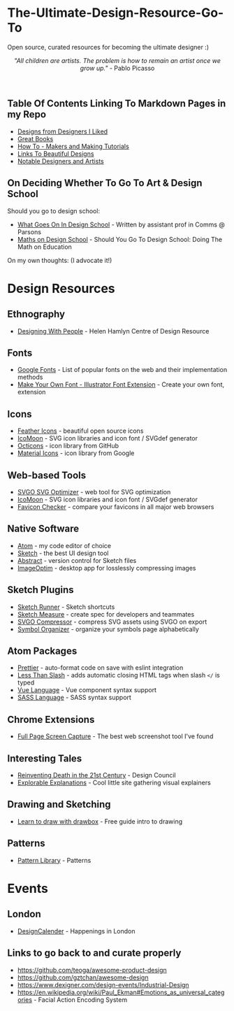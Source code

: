 # The-Ultimate-Design-Resource-Go-To
Open source, curated resources for becoming the ultimate designer :) 

<p align="center", "italics"> <i>"All children are artists. The problem is how to remain an artist once we grow up." </i> - Pablo Picasso </p>

<br />

## Table Of Contents Linking To Markdown Pages in my Repo
+ [Designs from Designers I Liked](https://github.com/WizardOfAus/The-Ultimate-Design-Resource-Go-To/blob/master/Beautiful%20Stuff/Great%20Designers.md)
+ [Great Books](https://github.com/WizardOfAus/The-Ultimate-Design-Resource-Go-To/blob/master/Great%20Books%20To%20Read/Book%20List.md)
+ [How To - Makers and Making Tutorials](https://github.com/WizardOfAus/The-Ultimate-Design-Resource-Go-To/blob/master/Makers%20and%20Making/Making%20Tutorials.md)
+ [Links To Beautiful Designs](https://github.com/WizardOfAus/The-Ultimate-Design-Resource-Go-To/blob/master/Beautiful%20Stuff/Beautiful%20Designs.md)
+ [Notable Designers and Artists](https://github.com/WizardOfAus/The-Ultimate-Design-Resource-Go-To/blob/master/Legendary%20Designers/Designers%20%26%20Artists.md) 


## On Deciding Whether To Go To Art & Design School 
Should you go to design school:
+ [What Goes On In Design School](https://www.aiga.org/guide-whatgoeson) - Written by assistant prof in Comms @ Parsons
+ [Maths on Design School](https://www.youtube.com/watch?v=tOr4DoDYXaA) - Should You Go To Design School: Doing The Math on Education

On my own thoughts: (I advocate it!)

# Design Resources

## Ethnography
+ [Designing With People](http://designingwithpeople.rca.ac.uk) - Helen Hamlyn Centre of Design Resource

## Fonts
+ [Google Fonts](https://fonts.google.com/) - List of popular fonts on the web and their implementation methods
+ [Make Your Own Font - Illustrator Font Extension](https://www.fontself.com/) - Create your own font, extension

## Icons
+ [Feather Icons](https://feathericons.com/) - beautiful open source icons
+ [IcoMoon](https://icomoon.io/) - SVG icon libraries and icon font / SVGdef generator
+ [Octicons](https://octicons.github.com/) - icon library from GitHub
+ [Material Icons](https://material.io/tools/icons/) - icon library from Google

## Web-based Tools
+ [SVGO SVG Optimizer](https://jakearchibald.github.io/svgomg/) - web tool for SVG optimization
+ [IcoMoon](https://icomoon.io/) - SVG icon libraries and icon font / SVGdef generator
+ [Favicon Checker](http://www.colinkeany.com/favicon-checker/) - compare your favicons in all major web browsers

## Native Software
+ [Atom](https://atom.io/) - my code editor of choice
+ [Sketch](https://www.sketchapp.com/) - the best UI design tool
+ [Abstract](https://www.goabstract.com/) - version control for Sketch files
+ [ImageOptim](https://imageoptim.com) - desktop app for losslessly compressing images

## Sketch Plugins
+ [Sketch Runner](https://sketchrunner.com/) - Sketch shortcuts
+ [Sketch Measure](https://github.com/utom/sketch-measure) - create spec for developers and teammates
+ [SVGO Compressor](https://github.com/BohemianCoding/svgo-compressor) - compress SVG assets using SVGO on export
+ [Symbol Organizer](https://github.com/sonburn/symbol-organizer) - organize your symbols page alphabetically

## Atom Packages
+ [Prettier](https://atom.io/packages/prettier-atom) - auto-format code on save with eslint integration
+ [Less Than Slash](https://atom.io/packages/less-than-slash) - adds automatic closing HTML tags when slash `</` is typed
+ [Vue Language](https://atom.io/packages/language-vue) - Vue component syntax support
+ [SASS Language](https://atom.io/packages/language-sass) - SASS syntax support

## Chrome Extensions
+ [Full Page Screen Capture](https://chrome.google.com/webstore/detail/full-page-screen-capture/fdpohaocaechififmbbbbbknoalclacl) - The best web screenshot tool I've found

## Interesting Tales
+ [Reinventing Death in the 21st Century](https://www.designcouncil.org.uk/news-opinion/reinventing-death-twenty-first-century-0) - Design Council
+ [Explorable Explanations](https://explorabl.es/) - Cool little site gathering visual explainers

## Drawing and Sketching
+ [Learn to draw with drawbox](http://drawabox.com/) - Free guide intro to drawing

## Patterns
+ [Pattern Library](http://thepatternlibrary.com) - Patterns

# Events

## London

+ [DesignCalender](https://www.designcalendar.io/) - Happenings in London


## Links to go back to and curate properly

- https://github.com/teoga/awesome-product-design
- https://github.com/gztchan/awesome-design
- https://www.dexigner.com/design-events/Industrial-Design
- https://en.wikipedia.org/wiki/Paul_Ekman#Emotions_as_universal_categories - Facial Action Encoding System
